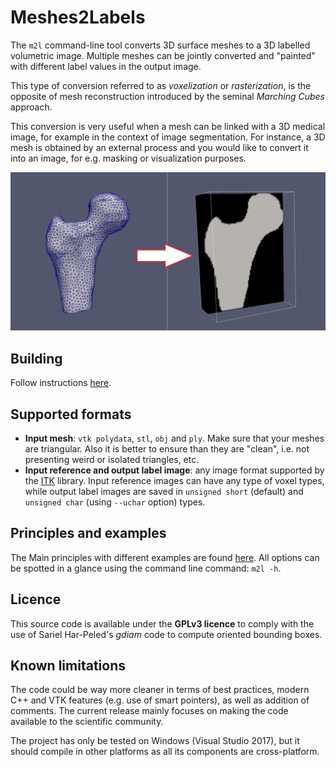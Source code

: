 # Meshes2Labels
The `m2l` command-line tool converts 3D surface meshes to a 3D labelled volumetric image. Multiple meshes can be jointly converted and "painted" with different label values in the output image.

This type of conversion referred to as _voxelization_ or _rasterization_, is the opposite of mesh reconstruction introduced by the seminal _Marching Cubes_ approach.

This conversion is very useful when a mesh can be linked with a 3D medical image, for example in the context of image segmentation. For instance, a 3D mesh is obtained by an external process and you would like to convert it into an image, for e.g. masking or visualization purposes.

![overview](pics/overview.jpg)

## Building

Follow instructions [here](building.md).

## Supported formats
* **Input mesh**: `vtk polydata`, `stl`, `obj` and `ply`. Make sure that your meshes are triangular. Also it is better to ensure than they are "clean", i.e. not presenting weird or isolated triangles, etc.
* **Input reference and output label image**: any image format supported by the [ITK](https://itk.org/) library. Input reference images can have any type of voxel types, while output label images are saved in `unsigned short` (default) and `unsigned char` (using `--uchar` option) types.

## Principles and examples

The Main principles with different examples are found [here](examples.md). All options can be spotted in a glance using the command line command: `m2l -h`.

## Licence

This source code is available under the **GPLv3 licence** to comply with the use of Sariel Har-Peled's _gdiam_ code to compute oriented bounding boxes.

## Known limitations

The code could be way more cleaner in terms of best practices, modern C++ and VTK features (e.g. use of smart pointers), as well as addition of comments. The current release mainly focuses on making the code available to the scientific community.

The project has only be tested on Windows (Visual Studio 2017), but it should compile in other platforms as all its components are cross-platform.
